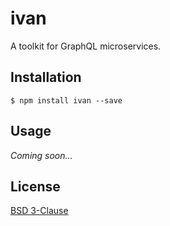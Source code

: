 # ivan

A toolkit for GraphQL microservices.

## Installation

    $ npm install ivan --save

## Usage

*Coming soon...*

## License

[BSD 3-Clause](https://github.com/pavlovml/ivan/blob/master/LICENSE)
